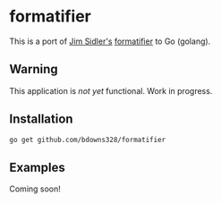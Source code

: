 # formatifier

This is a port of [Jim Sidler's](https://github.com/jvsidler) [formatifier](https://github.com/jvsidler/formatifier) to Go (golang).

## Warning

This application is _not yet_ functional.  Work in progress.

## Installation

```bash
go get github.com/bdowns328/formatifier
```

## Examples

Coming soon!